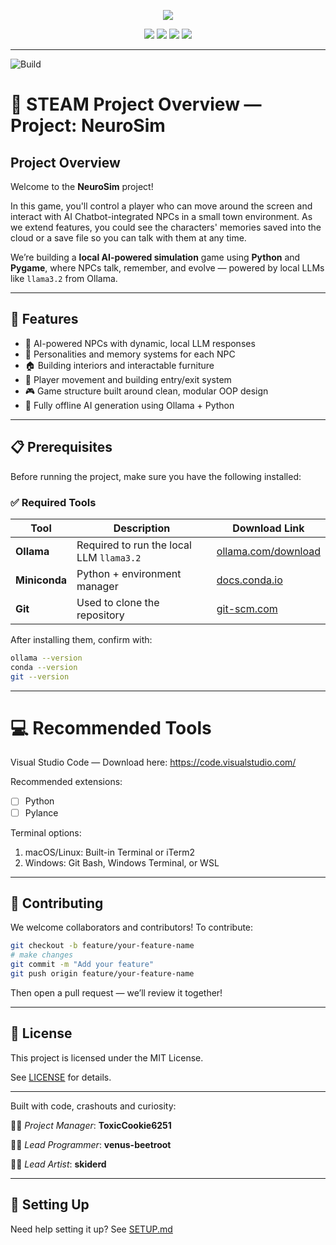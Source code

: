 <p align="center">
    <img src="assets/images/README_image.png">
</p>

<p align="center">
    <img src="https://img.shields.io/badge/Version-Alpha%20V0.8.2-red?style=for-the-badge&color=blue">
    <img src="https://img.shields.io/github/stars/venus-beetroot/Project_NeuroSim?style=for-the-badge&color=yellow">
    <img src="https://img.shields.io/github/contributors/venus-beetroot/Project_NeuroSim?style=for-the-badge&color=pink">
    <img src="https://img.shields.io/badge/Flavour-Chocolate-red?style=for-the-badge&color=red">
</p>

---
![Build](https://img.shields.io/github/actions/workflow/status/venus-beetroot/Project_NeuroSim/python-app.yml?style=for-the-badge)

# 🧠 STEAM Project Overview — Project: NeuroSim

## Project Overview

Welcome to the **NeuroSim** project! 

In this game, you'll control a player who can move around the screen and interact with AI Chatbot-integrated NPCs in a small town environment. As we extend features, you could see the characters' memories saved into the cloud or a save file so you can talk with them at any time.

We’re building a **local AI-powered simulation** game using **Python** and **Pygame**, where NPCs talk, remember, and evolve — powered by local LLMs like `llama3.2` from Ollama.

---

## 🧩 Features

- 🧠 AI-powered NPCs with dynamic, local LLM responses  
- 💬 Personalities and memory systems for each NPC  
- 🏠 Building interiors and interactable furniture  
- 👣 Player movement and building entry/exit system  
- 🎮 Game structure built around clean, modular OOP design  
- 🧪 Fully offline AI generation using Ollama + Python  

---

## 📋 Prerequisites

Before running the project, make sure you have the following installed:

### ✅ Required Tools

| Tool         | Description                                      | Download Link |
|--------------|--------------------------------------------------|----------------|
| **Ollama**   | Required to run the local LLM `llama3.2`         | [ollama.com/download](https://ollama.com/download) |
| **Miniconda**| Python + environment manager                     | [docs.conda.io](https://docs.conda.io/en/latest/miniconda.html) |
| **Git**      | Used to clone the repository                     | [git-scm.com](https://git-scm.com/) |

After installing them, confirm with:

```bash
ollama --version
conda --version
git --version
```

---

# 💻 Recommended Tools
Visual Studio Code — Download here: https://code.visualstudio.com/

Recommended extensions:

- [ ] Python
- [ ] Pylance

Terminal options:

1. macOS/Linux: Built-in Terminal or iTerm2
2. Windows: Git Bash, Windows Terminal, or WSL

---

## 🤝 Contributing
We welcome collaborators and contributors!
To contribute:

```bash
git checkout -b feature/your-feature-name
# make changes
git commit -m "Add your feature"
git push origin feature/your-feature-name
```

Then open a pull request — we’ll review it together!

---

## 📄 License

This project is licensed under the MIT License.

See [LICENSE](./LICENSE) for details.

---

Built with code, crashouts and curiosity:  

💁‍♂️ _Project Manager_: **ToxicCookie6251**

👨‍💻 _Lead Programmer_: **venus-beetroot**

👨‍🎨 _Lead Artist_: **skiderd**

--- 

## 📖 Setting Up

Need help setting it up? See [SETUP.md](./SETUP.md)
